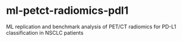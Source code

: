 # ml-petct-radiomics-pdl1
ML replication and benchmark analysis of PET/CT radiomics for PD-L1 classification in NSCLC patients
